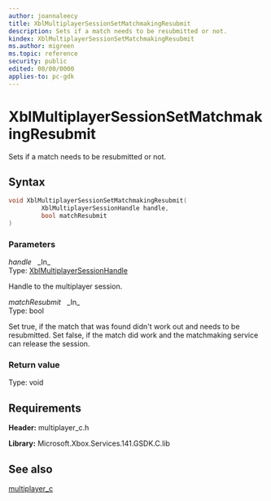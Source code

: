 ```yaml
---
author: joannaleecy
title: XblMultiplayerSessionSetMatchmakingResubmit
description: Sets if a match needs to be resubmitted or not.
kindex: XblMultiplayerSessionSetMatchmakingResubmit
ms.author: migreen
ms.topic: reference
security: public
edited: 00/00/0000
applies-to: pc-gdk
---
```


# XblMultiplayerSessionSetMatchmakingResubmit  

Sets if a match needs to be resubmitted or not.  

## Syntax  
  
```cpp
void XblMultiplayerSessionSetMatchmakingResubmit(  
         XblMultiplayerSessionHandle handle,  
         bool matchResubmit  
)  
```  
  
### Parameters  
  
*handle* &nbsp;&nbsp;\_In\_  
Type: [XblMultiplayerSessionHandle](../handles/xblmultiplayersessionhandle.md)  
  
Handle to the multiplayer session.  
  
*matchResubmit* &nbsp;&nbsp;\_In\_  
Type: bool  
  
Set true, if the match that was found didn't work out and needs to be resubmitted. Set false, if the match did work and the matchmaking service can release the session.  
  
  
### Return value  
Type: void
  

  
## Requirements  
  
**Header:** multiplayer_c.h
  
**Library:** Microsoft.Xbox.Services.141.GSDK.C.lib
  
## See also  
[multiplayer_c](../multiplayer_c_members.md)  
  
  